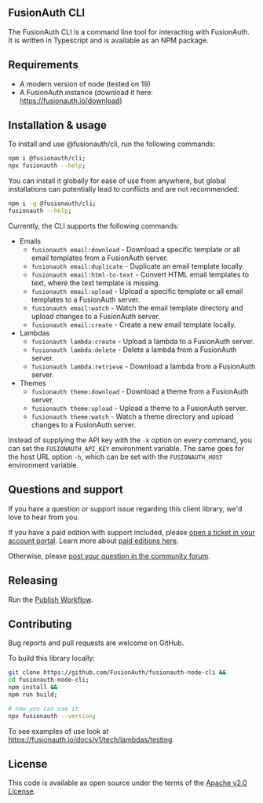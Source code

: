 ## FusionAuth CLI

The FusionAuth CLI is a command line tool for interacting with FusionAuth. It is written in Typescript and is available as an NPM package.

## Requirements

* A modern version of node (tested on 19)
* A FusionAuth instance (download it here: https://fusionauth.io/download)

## Installation & usage

To install and use @fusionauth/cli, run the following commands:
```bash
npm i @fusionauth/cli;
npx fusionauth --help;
```

You can install it globally for ease of use from anywhere, but global installations can potentially lead to conflicts and are not recommended:
```bash
npm i -g @fusionauth/cli;
fusionauth --help;
```

Currently, the CLI supports the following commands:
- Emails
  - `fusionauth email:download` - Download a specific template or all email templates from a FusionAuth server.
  - `fusionauth email:duplicate` - Duplicate an email template locally.
  - `fusionauth email:html-to-text` - Convert HTML email templates to text, where the text template is missing.
  - `fusionauth email:upload` - Upload a specific template or all email templates to a FusionAuth server.
  - `fusionauth email:watch` - Watch the email template directory and upload changes to a FusionAuth server.
  - `fusionauth email:create` - Create a new email template locally.
- Lambdas
  - `fusionauth lambda:create` - Upload a lambda to a FusionAuth server.
  - `fusionauth lambda:delete` - Delete a lambda from a FusionAuth server.
  - `fusionauth lambda:retrieve` - Download a lambda from a FusionAuth server.
- Themes
  - `fusionauth theme:download` - Download a theme from a FusionAuth server.
  - `fusionauth theme:upload` - Upload a theme to a FusionAuth server.
  - `fusionauth theme:watch` - Watch a theme directory and upload changes to a FusionAuth server.

Instead of supplying the API key with the `-k` option on every command, you can set the `FUSIONAUTH_API_KEY` environment variable.
The same goes for the host URL option `-h`, which can be set with the `FUSIONAUTH_HOST` environment variable.

## Questions and support

If you have a question or support issue regarding this client library, we'd love to hear from you.

If you have a paid edition with support included, please [open a ticket in your account portal](https://account.fusionauth.io/account/support/). Learn more about [paid editions here](https://fusionauth.io/pricing).

Otherwise, please [post your question in the community forum](https://fusionauth.io/community/forum/).

## Releasing

Run the [Publish Workflow](https://github.com/FusionAuth/fusionauth-node-cli/actions/workflows/publish.yaml).

## Contributing

Bug reports and pull requests are welcome on GitHub.

To build this library locally:
```bash
git clone https://github.com/FusionAuth/fusionauth-node-cli &&
cd fusionauth-node-cli;
npm install &&
npm run build;

# now you can use it
npx fusionauth --version;
```

To see examples of use look at https://fusionauth.io/docs/v1/tech/lambdas/testing.

## License

This code is available as open source under the terms of the [Apache v2.0 License](https://opensource.org/licenses/Apache-2.0).

